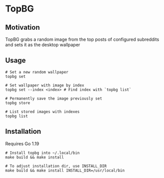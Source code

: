 # TopBG

## Motivation

TopBG grabs a random image from the top posts of configured subreddits and sets it as the desktop wallpaper

## Usage

```shell
# Set a new random wallpaper
topbg set

# Set wallpaper with image by index
topbg set --index <index> # Find index with `topbg list`

# Permanently save the image previously set
topbg store

# List stored images with indexes
topbg list
```

## Installation

Requires Go 1.19

```shell
# Install topbg into ~/.local/bin
make build && make install

# To adjust installation dir, use INSTALL_DIR
make build && make install INSTALL_DIR=/usr/local/bin
```
